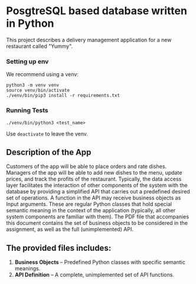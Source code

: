 # PosgtreSQL based database written in Python

This project describes a delivery management application for a new
restaurant called "Yummy".

### Setting up env
We recommend using a venv:
```
python3 -m venv venv
source venv/bin/activate
./venv/bin/pip3 install -r requirements.txt
```

### Running Tests

```
./venv/bin/python3 <test_name>
```

Use `deactivate` to leave the venv.

## Description of the App
Customers of the app will be able to place orders and rate dishes. Managers of the app will be
able to add new dishes to the menu, update prices, and track the profits of the restaurant.
Typically, the data access layer facilitates the interaction of other components of the system
with the database by providing a simplified API that carries out a predefined desired set of
operations. A function in the API may receive business objects as Input arguments. These are
regular Python classes that hold special semantic meaning in the context of the application
(typically, all other system components are familiar with them). The PDF file that accompanies
this document contains the set of business objects to be considered in the assignment, as well
as the full (unimplemented) API.

## The provided files includes:
1. **Business Objects** – Predefined Python classes with specific semantic meanings.
2. **API Definition** – A complete, unimplemented set of API functions.


